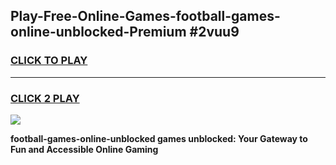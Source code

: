 
## Play-Free-Online-Games-football-games-online-unblocked-Premium #2vuu9
<h3>
<a href="https://premium.freeplayer.one?title=football-games-online-unblocked&ref=8M">CLICK TO PLAY</a></h3>
<hr>

<h3>
<a href="https://premium.freeplayer.one?title=football-games-online-unblocked&ref=8M">CLICK 2 PLAY</a>
  
</h3>

<a href="https://premium.freeplayer.one?title=football-games-online-unblocked&ref=8M"><img src="https://clearcache.store/games.png"></a>


**football-games-online-unblocked games unblocked: Your Gateway to Fun and Accessible Online Gaming**
